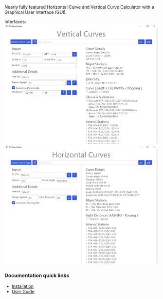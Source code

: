 Nearly fully featured Horizontal Curve and Vertical Curve Calculator with a Graphical User Interface (GUI).

Interfaces:
![Vertical Curve Example](pictures/VerticalCurve.png)
![Horizontal Curve Example](pictures/HorizontalCurve.png)

### Documentation quick links
* [Installation](INSTALLATION.md)
* [User Guide](GUIDE.md)
